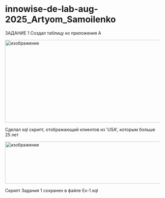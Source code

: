 # innowise-de-lab-aug-2025_Artyom_Samoilenko

ЗАДАНИЕ 1
  Создал таблицу из приложения A
  
<img width="692" height="270" alt="изображение" src="https://github.com/user-attachments/assets/1de181f3-bdd9-4973-b8f3-24ee09d001ee" />

  Сделал sql скрипт, отображающий клиентов из 'USA', которым больше 25 лет
  
<img width="668" height="137" alt="изображение" src="https://github.com/user-attachments/assets/ecd761b4-35ed-455f-bf84-deefba82b0af" />

  Скрипт Задания 1 сохранен в файле Ex-1.sql
